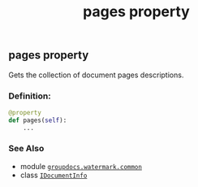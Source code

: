 ﻿---
title: pages property
second_title: GroupDocs.Watermark for Python via .NET API References
description: 
type: docs
url: /python-net/groupdocs.watermark.common/idocumentinfo/pages/
is_root: false
weight: 60
---

## pages property


Gets the collection of document pages descriptions.
### Definition:
```python
@property
def pages(self):
    ...
```

### See Also
* module [`groupdocs.watermark.common`](../../)
* class [`IDocumentInfo`](/watermark/python-net/groupdocs.watermark.common/idocumentinfo)
